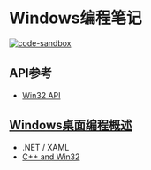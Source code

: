 # Windows编程笔记

[![code-sandbox](https://img.shields.io/badge/code--sandbox-29b7cb.svg)](https://github.com/lightyears1998/code-sandbox/tree/master/archive/windows/mfc)

## API参考

- [Win32 API](Win32.md)

## [Windows桌面编程概述](https://docs.microsoft.com/zh-cn/windows/desktop/choose-your-technology)

- .NET / XAML
- [C++ and Win32](https://docs.microsoft.com/zh-cn/cpp/windows/overview-of-windows-programming-in-cpp)

